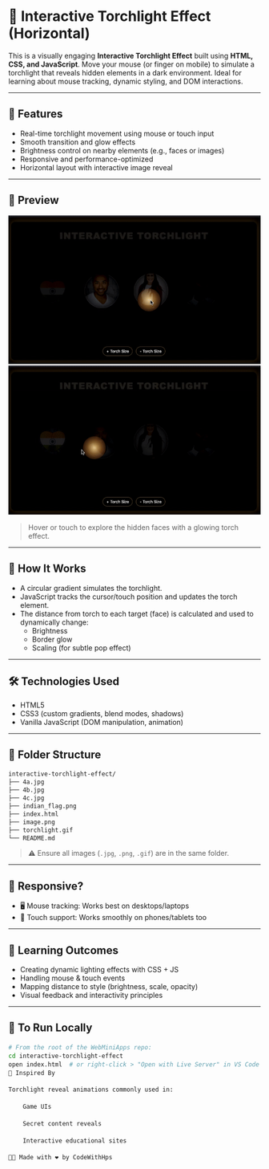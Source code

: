 # 🔦 Interactive Torchlight Effect (Horizontal)

This is a visually engaging **Interactive Torchlight Effect** built using **HTML, CSS, and JavaScript**. Move your mouse (or finger on mobile) to simulate a torchlight that reveals hidden elements in a dark environment. Ideal for learning about mouse tracking, dynamic styling, and DOM interactions.

---

## 🌟 Features

- Real-time torchlight movement using mouse or touch input
- Smooth transition and glow effects
- Brightness control on nearby elements (e.g., faces or images)
- Responsive and performance-optimized
- Horizontal layout with interactive image reveal

---

## 📸 Preview

![Static Preview](image.png)  
![Live Interaction GIF](torchlight.gif)  
> Hover or touch to explore the hidden faces with a glowing torch effect.

---

## 🚀 How It Works

- A circular gradient simulates the torchlight.
- JavaScript tracks the cursor/touch position and updates the torch element.
- The distance from torch to each target (face) is calculated and used to dynamically change:
  - Brightness
  - Border glow
  - Scaling (for subtle pop effect)

---

## 🛠️ Technologies Used

- HTML5
- CSS3 (custom gradients, blend modes, shadows)
- Vanilla JavaScript (DOM manipulation, animation)

---

## 📁 Folder Structure

```plaintext
interactive-torchlight-effect/
├── 4a.jpg
├── 4b.jpg
├── 4c.jpg
├── indian_flag.png
├── index.html
├── image.png
├── torchlight.gif
└── README.md
```

> ⚠️ Ensure all images (`.jpg`, `.png`, `.gif`) are in the same folder.


---

## 📱 Responsive?

- 🖥️ Mouse tracking: Works best on desktops/laptops  
- 📱 Touch support: Works smoothly on phones/tablets too

---

## 🎯 Learning Outcomes

- Creating dynamic lighting effects with CSS + JS
- Handling mouse & touch events
- Mapping distance to style (brightness, scale, opacity)
- Visual feedback and interactivity principles

---

## 📌 To Run Locally

```bash
# From the root of the WebMiniApps repo:
cd interactive-torchlight-effect
open index.html  # or right-click > "Open with Live Server" in VS Code
🧠 Inspired By

Torchlight reveal animations commonly used in:

    Game UIs

    Secret content reveals

    Interactive educational sites

👨‍💻 Made with ❤️ by CodeWithHps

